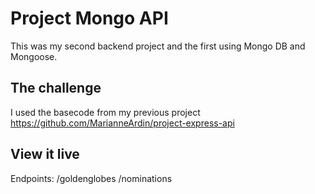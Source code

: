 # Project Mongo API

This was my second backend project and the first using Mongo DB and Mongoose.

## The challenge

I used the basecode from my previous project https://github.com/MarianneArdin/project-express-api

## View it live

Endpoints: /goldenglobes
/nominations


